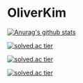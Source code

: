 # OliverKim

[![Anurag's github stats](https://github-readme-stats.vercel.app/api?username=SeongGwangKim&show_icons=true&theme={theme})](https://github.com/SeongGwangKim/github-readme-stats)


[![solved.ac tier](http://mazassumnida.wtf/api/generate_badge?boj=ksk3083)](https://solved.ac/{userid})


[![solved.ac tier](http://mazassumnida.wtf/api/v2/generate_badge?boj=ksk3083)](https://solved.ac/{userid})


[![solved.ac tier](http://mazassumnida.wtf/api/mini/generate_badge?boj=ksk3083)](https://solved.ac/{userid})
